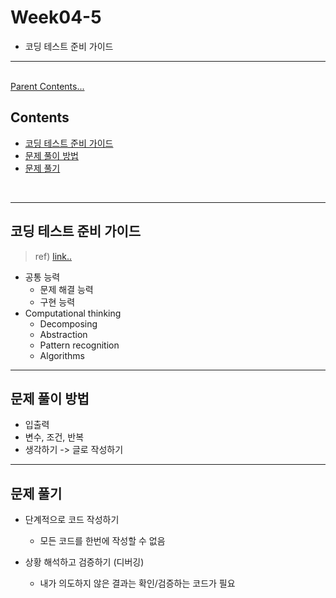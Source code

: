 # Week04-5
-   코딩 테스트 준비 가이드

<link rel="stylesheet" href="../../assets/stylesheets/my_style.css">

-----

<br>[Parent Contents...](../../README.md/#til-today-i-learned)

## Contents
- [코딩 테스트 준비 가이드](#코딩-테스트-준비-가이드)
- [문제 풀이 방법](#문제-풀이-방법)
- [문제 풀기](#문제-풀기)

<br>

-----

## 코딩 테스트 준비 가이드
>   ref) [link..](https://www.notion.so/hg-edu/9dcec42c6e934940968d53e51488e38a)
-   공통 능력
    +   문제 해결 능력
    +   구현 능력
-   Computational thinking
    +   Decomposing
    +   Abstraction
    +   Pattern recognition
    +   Algorithms

-----

## 문제 풀이 방법
-   입출력
-   변수, 조건, 반복
-   생각하기 -> 글로 작성하기

-----

## 문제 풀기
-   단계적으로 코드 작성하기
    +   <span id="s_blue">모</span><span class="s_red">든</span> 코드를 한번에 작성할 수 없음

-   상황 해석하고 검증하기 (디버깅)
    +   <span>내가 의도하지 않은 결과는 확인/검증하는 코드가 필요